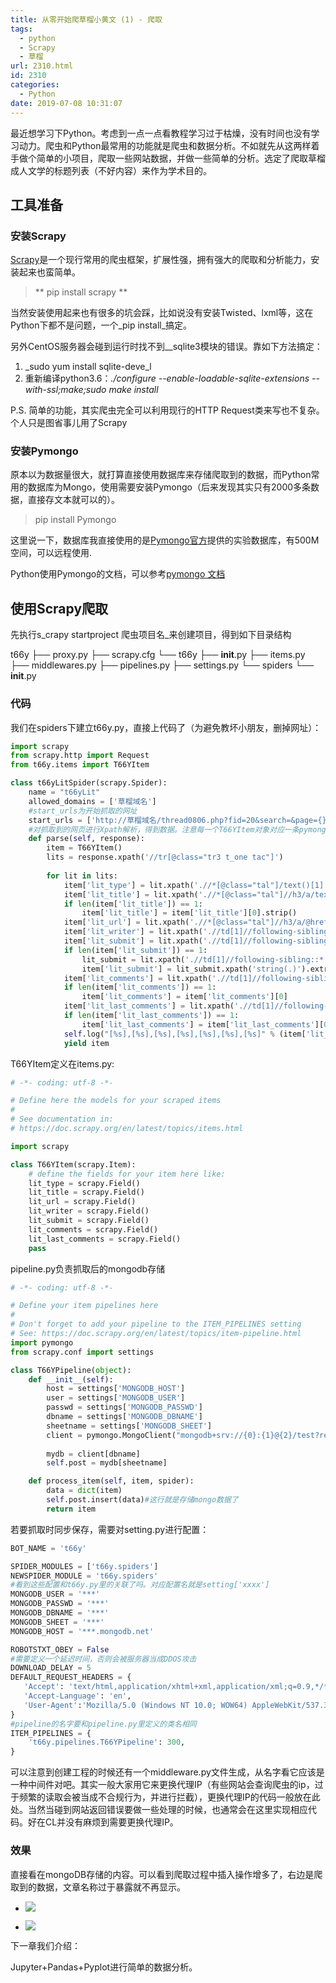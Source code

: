```yaml
---
title: 从零开始爬草榴小黄文 (1) - 爬取
tags:
  - python
  - Scrapy
  - 草榴
url: 2310.html
id: 2310
categories:
  - Python
date: 2019-07-08 10:31:07
---
```


最近想学习下Python。考虑到一点一点看教程学习过于枯燥，没有时间也没有学习动力。爬虫和Python最常用的功能就是爬虫和数据分析。不如就先从这两样着手做个简单的小项目，爬取一些网站数据，并做一些简单的分析。选定了爬取草榴成人文学的标题列表（不好内容）来作为学术目的。

工具准备
----

### 安装Scrapy

[Scrapy](https://scrapy.org/)是一个现行常用的爬虫框架，扩展性强，拥有强大的爬取和分析能力，安装起来也蛮简单。

> ** pip install scrapy **  

当然安装使用起来也有很多的坑会踩，比如说没有安装Twisted、lxml等，这在Python下都不是问题，一个_pip install_搞定。

另外CentOS服务器会碰到运行时找不到__sqlite3模块的错误。靠如下方法搞定：

1.  _sudo yum install sqlite-deve_l
2.  重新编译python3.6：_./configure --enable-loadable-sqlite-extensions --with-ssl;make;sudo make install_

P.S. 简单的功能，其实爬虫完全可以利用现行的HTTP Request类来写也不复杂。个人只是图省事儿用了Scrapy

### 安装Pymongo

原本以为数据量很大，就打算直接使用数据库来存储爬取到的数据，而Python常用的数据库为Mongo，使用需要安装Pymongo（后来发现其实只有2000多条数据，直接存文本就可以的）。

> pip install Pymongo

这里说一下，数据库我直接使用的是[Pymongo官方](https://cloud.mongodb.com)提供的实验数据库，有500M空间，可以远程使用.

Python使用Pymongo的文档，可以参考[pymongo 文档](http://api.mongodb.com/python/current/)

使用Scrapy爬取
----------

先执行s_crapy startproject 爬虫项目名_来创建项目，得到如下目录结构

t66y
    ├── proxy.py
    ├── scrapy.cfg
    └── t66y
        ├── __init__.py
        ├── items.py
        ├── middlewares.py
        ├── pipelines.py
        ├── settings.py
        └── spiders
            └── __init__.py

### 代码

我们在spiders下建立t66y.py，直接上代码了（为避免教坏小朋友，删掉网址）：
```python
import scrapy
from scrapy.http import Request
from t66y.items import T66YItem

class t66yLitSpider(scrapy.Spider):
    name = "t66yLit" 
    allowed_domains = ['草榴域名']
    #start_urls为开始抓取的网址
    start_urls = ['http://草榴域名/thread0806.php?fid=20&search=&page={}'.format(i) for i in range(1,22)]
    #对抓取到的网页进行Xpath解析，得到数据。注意每一个T66YItem对象对应一条pymongo中的数据
    def parse(self, response):
        item = T66YItem()
        lits = response.xpath('//tr[@class="tr3 t_one tac"]')
        
        for lit in lits:
            item['lit_type'] = lit.xpath('.//*[@class="tal"]/text()[1]').extract()[0].strip()
            item['lit_title'] = lit.xpath('.//*[@class="tal"]//h3/a/text()').extract()
            if len(item['lit_title']) == 1:
                item['lit_title'] = item['lit_title'][0].strip()
            item['lit_url'] = lit.xpath('.//*[@class="tal"]//h3/a/@href').extract()[0].strip()
            item['lit_writer'] = lit.xpath('.//td[1]//following-sibling::*[2]/a/text()').extract()[0].strip()
            item['lit_submit'] = lit.xpath('.//td[1]//following-sibling::*[2]/a//following-sibling::*[1]/text()').extract()
            if len(item['lit_submit']) == 1:
                lit_submit = lit.xpath('.//td[1]//following-sibling::*[2]/a//following-sibling::*[1]')
                item['lit_submit'] = lit_submit.xpath('string(.)').extract()[0].strip()
            item['lit_comments'] = lit.xpath('.//td[1]//following-sibling::*[3]/text()').extract()
            if len(item['lit_comments']) == 1:
                item['lit_comments'] = item['lit_comments'][0]
            item['lit_last_comments'] = lit.xpath('.//td[1]//following-sibling::*[4]/a/text()').extract()
            if len(item['lit_last_comments']) == 1:
                item['lit_last_comments'] = item['lit_last_comments'][0]
            self.log("[%s],[%s],[%s],[%s],[%s],[%s],[%s]" % (item['lit_type'],item['lit_title'],item['lit_url'],item['lit_writer'],item['lit_submit'],item['lit_comments'],item['lit_last_comments']))
            yield item
```
T66YItem定义在items.py:
```python
# -*- coding: utf-8 -*-

# Define here the models for your scraped items
#
# See documentation in:
# https://doc.scrapy.org/en/latest/topics/items.html

import scrapy

class T66YItem(scrapy.Item):
    # define the fields for your item here like:
    lit_type = scrapy.Field()
    lit_title = scrapy.Field()
    lit_url = scrapy.Field()
    lit_writer = scrapy.Field()
    lit_submit = scrapy.Field()
    lit_comments = scrapy.Field()
    lit_last_comments = scrapy.Field()
    pass
```
pipeline.py负责抓取后的mongodb存储
```python
# -*- coding: utf-8 -*-

# Define your item pipelines here
#
# Don't forget to add your pipeline to the ITEM_PIPELINES setting
# See: https://doc.scrapy.org/en/latest/topics/item-pipeline.html
import pymongo
from scrapy.conf import settings

class T66YPipeline(object):
    def __init__(self):
        host = settings['MONGODB_HOST']
        user = settings['MONGODB_USER']
        passwd = settings['MONGODB_PASSWD']
        dbname = settings['MONGODB_DBNAME']
        sheetname = settings['MONGODB_SHEET']
        client = pymongo.MongoClient("mongodb+srv://{0}:{1}@{2}/test?retryWrites=true&w=majority".format(user,passwd,host))
        
        mydb = client[dbname] 
        self.post = mydb[sheetname]

    def process_item(self, item, spider):
        data = dict(item)
        self.post.insert(data)#这行就是存储mongo数据了
        return item
```
若要抓取时同步保存，需要对setting.py进行配置：
```python
BOT_NAME = 't66y'

SPIDER_MODULES = ['t66y.spiders']
NEWSPIDER_MODULE = 't66y.spiders'
#看到这些配置和t66y.py里的关联了吗。对应配置名就是setting['xxxx']
MONGODB_USER = '***'
MONGODB_PASSWD = '***'
MONGODB_DBNAME = '***'
MONGODB_SHEET = '***'
MONGODB_HOST = '***.mongodb.net'

ROBOTSTXT_OBEY = False
#需要定义一个延迟时间，否则会被服务器当成DDOS攻击
DOWNLOAD_DELAY = 5
DEFAULT_REQUEST_HEADERS = {
   'Accept': 'text/html,application/xhtml+xml,application/xml;q=0.9,*/*;q=0.8',
   'Accept-Language': 'en',
   'User-Agent':'Mozilla/5.0 (Windows NT 10.0; WOW64) AppleWebKit/537.36 (KHTML, like Gecko) Chrome/50.0.2661.102 Safari/537.36'
}
#pipeline的名字要和pipeline.py里定义的类名相同
ITEM_PIPELINES = {
    't66y.pipelines.T66YPipeline': 300,
}
```
可以注意到创建工程的时候还有一个middleware.py文件生成，从名字看它应该是一种中间件对吧。其实一般大家用它来更换代理IP（有些网站会查询爬虫的ip，过于频繁的读取会被当成不合规行为，并进行拦截），更换代理IP的代码一般放在此处。当然当碰到网站返回错误要做一些处理的时候，也通常会在这里实现相应代码。好在CL并没有麻烦到需要更换代理IP。

### 效果

直接看在mongoDB存储的内容。可以看到爬取过程中插入操作增多了，右边是爬取到的数据，文章名称过于暴露就不再显示。

*   ![](http://pic.l2h.site/1-1024x358.png)
    
*   ![](http://pic.l2h.site/2-1024x498.png)
    

下一章我们介绍：

Jupyter+Pandas+Pyplot进行简单的数据分析。